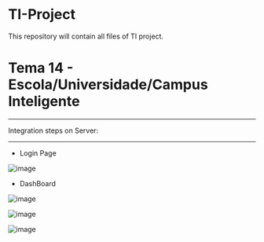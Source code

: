 # TI-Project

This repository will contain all files of TI project.

<h1> Tema 14 - Escola/Universidade/Campus Inteligente </h1>



-----------------------------------------------------------------

Integration steps on Server:


-----------------------------------------------------------------

- Login Page

![image](https://github.com/holandavinicius/TI-Project/assets/53379935/f51c6040-ae1b-4e55-a60c-71bb6c220180)


- DashBoard

![image](https://github.com/holandavinicius/TI-Project/assets/53379935/24bf2363-1741-45ba-91a7-a5f7ea036b91)

![image](https://github.com/holandavinicius/TI-Project/assets/53379935/0add9157-c43e-4dd5-a4b2-fe5a95e4d11c)

![image](https://github.com/holandavinicius/TI-Project/assets/53379935/5cb32603-86e7-4e04-b83c-bf708fb33cd5)
